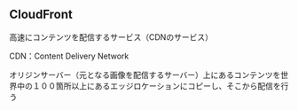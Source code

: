 ## CloudFront

高速にコンテンツを配信するサービス（CDNのサービス）

CDN：Content Delivery Network

オリジンサーバー（元となる画像を配信するサーバー）上にあるコンテンツを世界中の１００箇所以上にあるエッジロケーションにコピーし、そこから配信を行う

